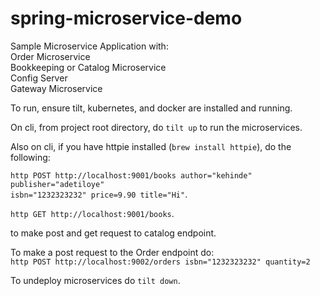 # spring-microservice-demo 

Sample Microservice Application with:  
Order Microservice   
Bookkeeping or Catalog Microservice   
Config Server  
Gateway Microservice     

To run, ensure tilt, kubernetes, and docker are installed and running.    

On cli, from project root directory, do `tilt up` to run the microservices. 

Also on cli, if you have httpie installed (`brew install httpie`), do the following:  

`http POST http://localhost:9001/books author="kehinde" publisher="adetiloye"`   
`isbn="1232323232" price=9.90 title="Hi"`. 

`http GET http://localhost:9001/books`.

to make post and get request to catalog endpoint.

To make a post request to the Order endpoint do:   
`http POST http://localhost:9002/orders isbn="1232323232" quantity=2`

To undeploy microservices do `tilt down`.
